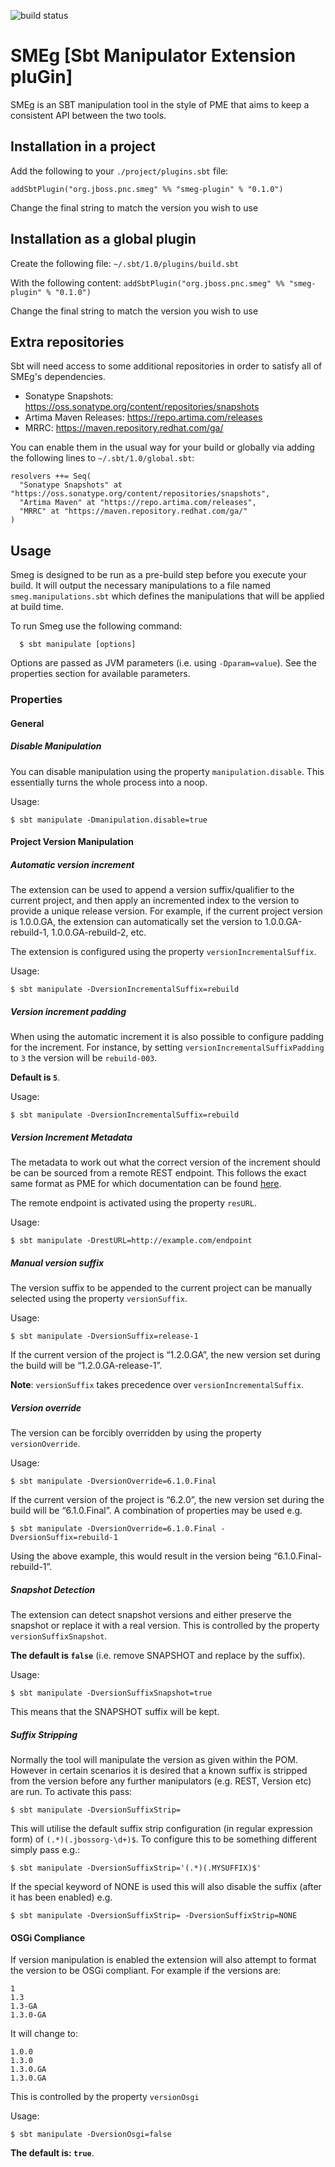 ![build status](https://github.com/project-ncl/smeg/actions/workflows/main.yml/badge.svg)
# SMEg [Sbt Manipulator Extension pluGin]
SMEg is an SBT manipulation tool in the style of PME that aims to keep a consistent API between the two tools. 

## Installation in a project
Add the following to your `./project/plugins.sbt` file:

`addSbtPlugin("org.jboss.pnc.smeg" %% "smeg-plugin" % "0.1.0")`

Change the final string to match the version you wish to use

## Installation as a global plugin
Create the following file:
`~/.sbt/1.0/plugins/build.sbt`

With the following content:
`addSbtPlugin("org.jboss.pnc.smeg" %% "smeg-plugin" % "0.1.0")`

Change the final string to match the version you wish to use

## Extra repositories
Sbt will need access to some additional repositories in order to satisfy all of SMEg's dependencies.

 - Sonatype Snapshots: https://oss.sonatype.org/content/repositories/snapshots
 - Artima Maven Releases: https://repo.artima.com/releases
 - MRRC: https://maven.repository.redhat.com/ga/

You can enable them in the usual way for your build or globally via adding the following lines to `~/.sbt/1.0/global.sbt`:

```
resolvers ++= Seq(
  "Sonatype Snapshots" at "https://oss.sonatype.org/content/repositories/snapshots",
  "Artima Maven" at "https://repo.artima.com/releases",
  "MRRC" at "https://maven.repository.redhat.com/ga/"
)
```

## Usage
Smeg is designed to be run as a pre-build step before you execute your build. It will output the necessary manipulations to a file named `smeg.manipulations.sbt` which defines the manipulations that will be applied at build time.

To run Smeg use the following command:
```
  $ sbt manipulate [options]
```

Options are passed as JVM parameters (i.e. using `-Dparam=value`). See the properties section for available parameters.

### Properties

#### General

##### Disable Manipulation
You can disable manipulation using the property `manipulation.disable`. This essentially turns the whole process into a noop.

Usage:

```
$ sbt manipulate -Dmanipulation.disable=true
```

#### Project Version Manipulation

##### Automatic version increment
The extension can be used to append a version suffix/qualifier to the current project, and then apply an incremented index to the version to provide a unique release version. For example, if the current project version is 1.0.0.GA, the extension can automatically set the version to 1.0.0.GA-rebuild-1, 1.0.0.GA-rebuild-2, etc.

The extension is configured using the property `versionIncrementalSuffix`.

Usage:

```
$ sbt manipulate -DversionIncrementalSuffix=rebuild
```

##### Version increment padding
When using the automatic increment it is also possible to configure padding for the increment. For instance, by setting `versionIncrementalSuffixPadding` to `3` the version will be `rebuild-003`. 

**Default is `5`**.

Usage:

```
$ sbt manipulate -DversionIncrementalSuffix=rebuild
```

##### Version Increment Metadata
The metadata to work out what the correct version of the increment should be can be sourced from a remote REST endpoint. This follows the exact same format as PME for which documentation can be found [here](https://release-engineering.github.io/pom-manipulation-ext/guide/dep-manip.html#rest-endpoint). 

The remote endpoint is activated using the property `resURL`.

Usage:

```
$ sbt manipulate -DrestURL=http://example.com/endpoint
```

##### Manual version suffix
The version suffix to be appended to the current project can be manually selected using the property `versionSuffix`.

Usage:

```
$ sbt manipulate -DversionSuffix=release-1
```

If the current version of the project is “1.2.0.GA”, the new version set during the build will be “1.2.0.GA-release-1”.

**Note**: `versionSuffix` takes precedence over `versionIncrementalSuffix`.

##### Version override
The version can be forcibly overridden by using the property `versionOverride`.

Usage:

```
$ sbt manipulate -DversionOverride=6.1.0.Final
```

If the current version of the project is “6.2.0”, the new version set during the build will be “6.1.0.Final”. A combination of properties may be used e.g.

```
$ sbt manipulate -DversionOverride=6.1.0.Final -DversionSuffix=rebuild-1
```

Using the above example, this would result in the version being “6.1.0.Final-rebuild-1”.

##### Snapshot Detection
The extension can detect snapshot versions and either preserve the snapshot or replace it with a real version. This is controlled by the property `versionSuffixSnapshot`. 

**The default is `false`** (i.e. remove SNAPSHOT and replace by the suffix).


Usage:

```
$ sbt manipulate -DversionSuffixSnapshot=true
```

This means that the SNAPSHOT suffix will be kept.

##### Suffix Stripping
Normally the tool will manipulate the version as given within the POM. However in certain scenarios it is desired that a known suffix is stripped from the version before any further manipulators (e.g. REST, Version etc) are run. To activate this pass:

```
$ sbt manipulate -DversionSuffixStrip=
```

This will utilise the default suffix strip configuration (in regular expression form) of `(.*)(.jbossorg-\d+)$`. To configure this to be something different simply pass e.g.:

```
$ sbt manipulate -DversionSuffixStrip='(.*)(.MYSUFFIX)$'
```

If the special keyword of NONE is used this will also disable the suffix (after it has been enabled) e.g.

```
$ sbt manipulate -DversionSuffixStrip= -DversionSuffixStrip=NONE
```

#### OSGi Compliance
If version manipulation is enabled the extension will also attempt to format the version to be OSGi compliant. For example if the versions are:
```
1
1.3
1.3-GA
1.3.0-GA
```
It will change to:
```
1.0.0
1.3.0
1.3.0.GA
1.3.0.GA
```

This is controlled by the property `versionOsgi`

Usage:

```
$ sbt manipulate -DversionOsgi=false
```

**The default is: `true`**.

